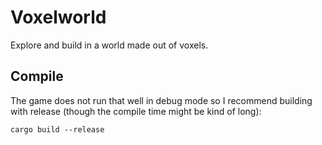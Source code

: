 # Voxelworld

Explore and build in a world made out of voxels.

## Compile

The game does not run that well in debug mode so I recommend building with
release (though the compile time might be kind of long):

```
cargo build --release
```
